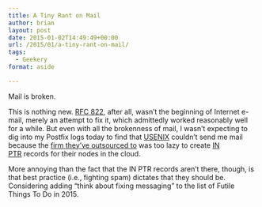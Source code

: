 ```yaml
---
title: A Tiny Rant on Mail
author: brian
layout: post
date: 2015-01-02T14:49:49+00:00
url: /2015/01/a-tiny-rant-on-mail/
tags:
  - Geekery
format: aside

---
```

Mail is broken.

This is nothing new. [RFC 822][1], after all, wasn&#8217;t the beginning of Internet e-mail, merely an attempt to fix it, which admittedly worked reasonably well for a while. But even with all the brokenness of mail, I wasn&#8217;t expecting to dig into my Postfix logs today to find that [USENIX][2] couldn&#8217;t send me mail because the [firm they&#8217;ve outsourced to][3] was too lazy to create [IN PTR][4] records for their nodes in the cloud.

More annoying than the fact that the IN PTR records aren&#8217;t there, though, is that best practice (i.e., fighting spam) dictates that they should be. Considering adding &#8220;think about fixing messaging&#8221; to the list of Futile Things To Do in 2015.

 [1]: https://www.ietf.org/rfc/rfc0822.txt
 [2]: http://www.usenix.org
 [3]: https://www.getpantheon.com/
 [4]: http://en.wikipedia.org/wiki/Reverse_DNS_lookup